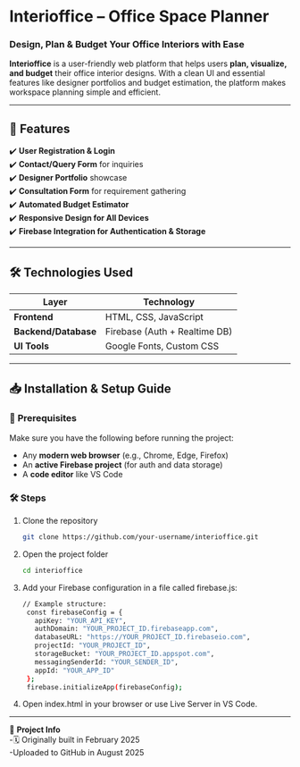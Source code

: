 #  Interioffice – Office Space Planner

### **Design, Plan & Budget Your Office Interiors with Ease**

**Interioffice** is a user-friendly web platform that helps users **plan, visualize, and budget** their office interior designs. With a clean UI and essential features like designer portfolios and budget estimation, the platform makes workspace planning simple and efficient.

---


## 🚀 **Features**

✔️ **User Registration & Login**  
✔️ **Contact/Query Form** for inquiries  
✔️ **Designer Portfolio** showcase  
✔️ **Consultation Form** for requirement gathering  
✔️ **Automated Budget Estimator**  
✔️ **Responsive Design for All Devices**  
✔️ **Firebase Integration for Authentication & Storage**

---

## 🛠️ **Technologies Used**

| Layer       | Technology            |
|-------------|------------------------|
| **Frontend** | HTML, CSS, JavaScript |
| **Backend/Database** | Firebase (Auth + Realtime DB) |
| **UI Tools** | Google Fonts, Custom CSS |

---

## 📥 **Installation & Setup Guide**

### 🔧 **Prerequisites**
Make sure you have the following before running the project:

- Any **modern web browser** (e.g., Chrome, Edge, Firefox)  
- An **active Firebase project** (for auth and data storage)  
- A **code editor** like VS Code  

### 🛠️ **Steps**

1. Clone the repository  
   ```bash
   git clone https://github.com/your-username/interioffice.git
2. Open the project folder
   ```bash
   cd interioffice
3. Add your Firebase configuration in a file called firebase.js:
   ```bash
   // Example structure:
    const firebaseConfig = {
      apiKey: "YOUR_API_KEY",
      authDomain: "YOUR_PROJECT_ID.firebaseapp.com",
      databaseURL: "https://YOUR_PROJECT_ID.firebaseio.com",
      projectId: "YOUR_PROJECT_ID",
      storageBucket: "YOUR_PROJECT_ID.appspot.com",
      messagingSenderId: "YOUR_SENDER_ID",
      appId: "YOUR_APP_ID"
    };
    firebase.initializeApp(firebaseConfig);
4. Open index.html in your browser or use Live Server in VS Code.
---

📌 **Project Info**  
   -🗓️ Originally built in February 2025  
   -Uploaded to GitHub in August 2025  
